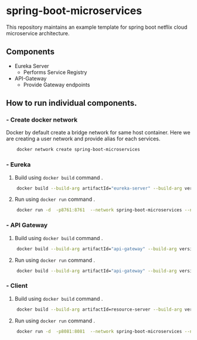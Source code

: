 # spring-boot-microservices

This repository maintains an example template for spring boot netflix cloud microservice architecture.

## Components

- Eureka Server
    - Performs Service Registry
- API-Gateway
    - Provide Gateway endpoints


## How to run individual components.


### - Create docker network
Docker by default create a bridge network for same host container. Here we are creating a user network and provide alias for each services.

```sh
    docker network create spring-boot-microservices
```

### - Eureka

   1. Build using `docker build` command .
```sh
    docker build --build-arg artifactId="eureka-server" --build-arg version=0.0.1-SNAPSHOT -t eureka-server:latest . 
```

   2. Run using `docker run` command .
```sh
    docker run -d  -p8761:8761  --network spring-boot-microservices --network-alias eureka  --name eureka-server eureka-server 
```

### - API Gateway
   1. Build using `docker build` command .
```sh
    docker build --build-arg artifactId="api-gateway" --build-arg version=0.0.1-SNAPSHOT -t api-gateway .
```
   2. Run using `docker run` command .
```sh 
    docker build --build-arg artifactId="api-gateway" --build-arg version=0.0.1-SNAPSHOT -t api-gateway .
``` 


### - Client
   1. Build using `docker build` command .
```sh
    docker build --build-arg artifactId=resource-server --build-arg version=0.0.1-SNAPSHOT -t resource-server .
```
   2. Run using `docker run` command .
```sh
    docker run -d  -p8081:8081  --network spring-boot-microservices --network-alias api-gateway  --name resource-server resource-server
```
